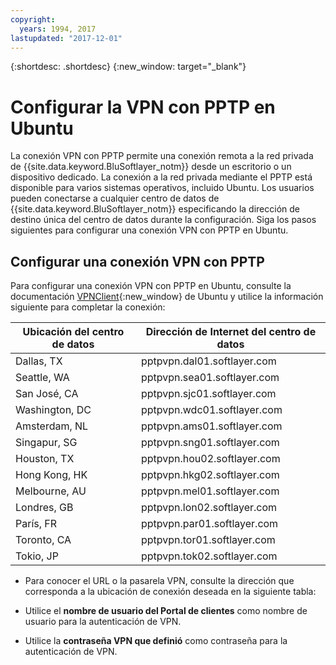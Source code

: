 ```yaml
---
copyright:
  years: 1994, 2017
lastupdated: "2017-12-01"
---
```


{:shortdesc: .shortdesc}
{:new_window: target="_blank"}

# Configurar la VPN con PPTP en Ubuntu

La conexión VPN con PPTP permite una conexión remota a la red privada de {{site.data.keyword.BluSoftlayer_notm}} desde un escritorio o un dispositivo dedicado. La conexión a la red privada mediante el PPTP está disponible para varios sistemas operativos, incluido Ubuntu. Los usuarios pueden conectarse a cualquier centro de datos de {{site.data.keyword.BluSoftlayer_notm}} especificando la dirección de destino única del centro de datos durante la configuración. Siga los pasos siguientes para configurar una conexión VPN con PPTP en Ubuntu.

## Configurar una conexión VPN con PPTP

Para configurar una conexión VPN con PPTP en Ubuntu, consulte la documentación [VPNClient](https://help.ubuntu.com/community/VPNClient){:new_window} de Ubuntu y utilice la información siguiente para completar la conexión:

|Ubicación del centro de datos|Dirección de Internet del centro de datos|
|---|---|
|Dallas, TX|pptpvpn.dal01.softlayer.com|
|Seattle, WA|pptpvpn.sea01.softlayer.com|
|San José, CA|pptpvpn.sjc01.softlayer.com|
|Washington, DC|pptpvpn.wdc01.softlayer.com|
|Amsterdam, NL|pptpvpn.ams01.softlayer.com|
|Singapur, SG|pptpvpn.sng01.softlayer.com|
|Houston, TX|pptpvpn.hou02.softlayer.com|
|Hong Kong, HK|pptpvpn.hkg02.softlayer.com|
|Melbourne, AU|pptpvpn.mel01.softlayer.com|
|Londres, GB|pptpvpn.lon02.softlayer.com|
|París, FR|pptpvpn.par01.softlayer.com|
|Toronto, CA|pptpvpn.tor01.softlayer.com|
|Tokio, JP|pptpvpn.tok02.softlayer.com|

* Para conocer el URL o la pasarela VPN, consulte la dirección que corresponda a la ubicación de conexión deseada en la siguiente tabla:

* Utilice el **nombre de usuario del Portal de clientes** como nombre de usuario para la autenticación de VPN.
* Utilice la **contraseña VPN que definió** como contraseña para la autenticación de VPN.
